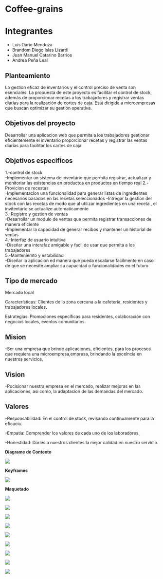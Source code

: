 # Coffee-grains

# Integrantes

- Luis Dario Mendoza
- Brandom Diego Islas Lizardi
- Juan Manuel Catarino Barrios
- Andrea Peña Leal

## Planteamiento
La gestion eficaz de inventarios y el control preciso de venta son esenciales. La propuesta de este proyecto es facilitar el control de stock, además de proporcionar recetas a los trabajadores y registrar ventas diarias para la realización de cortes de caja. Está dirigida a microempresas que buscan optimizar su gestión operativa.


## Objetivos del proyecto 
Desarrollar una aplicacion web que permita a los trabajadores gestionar eficientemente el inventario proporcionar recetas y registrar las ventas diarias para facilitar los cartes de caja 
## Objetivos especificos 
1.-control de stock   
-Implementar un sistema de inventario que permita registrar, actualizar y monitoriar las existencias en productos en productos en tiempo real 
2.-Provicion de recestas  
-Implementacion una funcionalidad para generar listas de ingredientes necesarios basados en las recetas seleccionados
-Intregar la gestion del stock con las recetas de modo que al utilizar ingredientes en una receta , el invitentario se actualize automaticamente  
3.-Registro y gestion de ventas  
-Desarrollar un modulo de ventas que permita registrar transacciones de manera eficiente  
-Implementar la capacidad de generar recibos  y mantener un historial de ventas   
4.-Interfaz de usuario intuitiva    
-Diseñar una interafaz amigable y facil de usar que permita a los trabajadores   
5.-Manteniemto y estabilidad  
-Diseñar la aplicacion ed manera que pueda escalarse facilmente en caso de que se necesite ampliar su capacidad o funcionalidades en el futuro  

## Tipo de mercado
Mercado local

Características: Clientes de la zona cercana a la cafetería, residentes y trabajadores locales.

Estrategias: Promociones específicas para residentes, colaboración con negocios locales, eventos comunitarios.

## Mision 

-Ser una empresa que brinde aplicaciones, eficientes, para los procesos que requiera una microempresa,empresa, brindando la excelncia en nuestros servicios.

## Vision 

-Pocisionar nuestra empresa en el mercado, realizar mejoras en las aplicaciones, asi como, la adaptacion de las demandas del mercado.

## Valores
-Responsabilidad: En el control de stock, revisando continuamente para la eficacia.

-Empatia: Comprender los valores de cada uno de los laboradores.

-Honestidad: Darles a nuestros clientes la mejor calidad en nuestro servicio.


**Diagrame de Contexto**

![](https://github.com/jcatarinoB/Coffee-grains/blob/main/Diagrama%20de%20Contexto.jpg)

**Keyframes**

![](https://github.com/jcatarinoB/Coffee-grains/blob/main/Keyframes.jpg)



**Maquetado**

![](https://github.com/jcatarinoB/Coffee-grains/blob/main/1.png)

![](https://github.com/jcatarinoB/Coffee-grains/blob/main/2.png)

![](https://github.com/jcatarinoB/Coffee-grains/blob/main/3.png)

![](https://github.com/jcatarinoB/Coffee-grains/blob/main/4.png)

![](https://github.com/jcatarinoB/Coffee-grains/blob/main/5.png)

![](https://github.com/jcatarinoB/Coffee-grains/blob/main/6.png)

![](https://github.com/jcatarinoB/Coffee-grains/blob/main/7.png)

![](https://github.com/jcatarinoB/Coffee-grains/blob/main/8.png)

![](https://github.com/jcatarinoB/Coffee-grains/blob/main/9.png)




